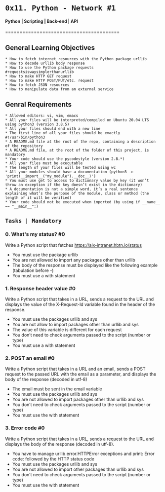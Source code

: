 #	`0x11. Python - Network #1`

#### Python | Scripting | Back-end | API

========================================

## General Learning Objectives

	* How to fetch internet resources with the Python package urllib
	* How to decode urllib body response
	* How to use the Python package requests #requestsiswaysimplerthanurllib
	* How to make HTTP GET request
	* How to make HTTP POST/PUT/etc. request
	* How to fetch JSON resources
	* How to manipulate data from an external service

## Genral Requirements
	
	* Allowed editors: vi, vim, emacs
	* All your files will be interpreted/compiled on Ubuntu 20.04 LTS using python3 (version 3.8.5)
	* All your files should end with a new line
	* The first line of all your files should be exactly #!/usr/bin/python3
	* A README.md file at the root of the repo, containing a description of the repository
	* A README.md file, at the root of the folder of this project, is mandatory
	* Your code should use the pycodestyle (version 2.8.*)
	* All your files must be executable
	* The length of your files will be tested using wc
	* All your modules should have a documentation (python3 -c 'print(__import__("my_module").__doc__)')
	* You must use get to access to dictionary value by key (it won’t throw an exception if the key doesn’t exist in the dictionary)
	* A documentation is not a simple word, it’s a real sentence explaining what’s the purpose of the module, class or method (the length of it will be verified)
	* Your code should not be executed when imported (by using if __name__ == "__main__":)

## `Tasks | Mandatory`

### 0. What's my status? #0

Write a Python script that fetches https://alx-intranet.hbtn.io/status

* You must use the package urllib
* You are not allowed to import any packages other than urllib
* The body of the response must be displayed like the following example (tabulation before -)
* You must use a with statement

### 1. Response header value #0

Write a Python script that takes in a URL, sends a request to the URL and displays the value of the X-Request-Id variable found in the header of the response.

* You must use the packages urllib and sys
* You are not allow to import packages other than urllib and sys
* The value of this variable is different for each request
* You don’t need to check arguments passed to the script (number or type)
* You must use a with statement

### 2. POST an email #0

Write a Python script that takes in a URL and an email, sends a POST request to the passed URL with the email as a parameter, and displays the body of the response (decoded in utf-8)

* The email must be sent in the email variable
* You must use the packages urllib and sys
* You are not allowed to import packages other than urllib and sys
* You don’t need to check arguments passed to the script (number or type)
* You must use the with statement

### 3. Error code #0

Write a Python script that takes in a URL, sends a request to the URL and displays the body of the response (decoded in utf-8).

* You have to manage urllib.error.HTTPError exceptions and print: Error code: followed by the HTTP status code
* You must use the packages urllib and sys
* You are not allowed to import other packages than urllib and sys
* You don’t need to check arguments passed to the script (number or type)
* You must use the with statement
